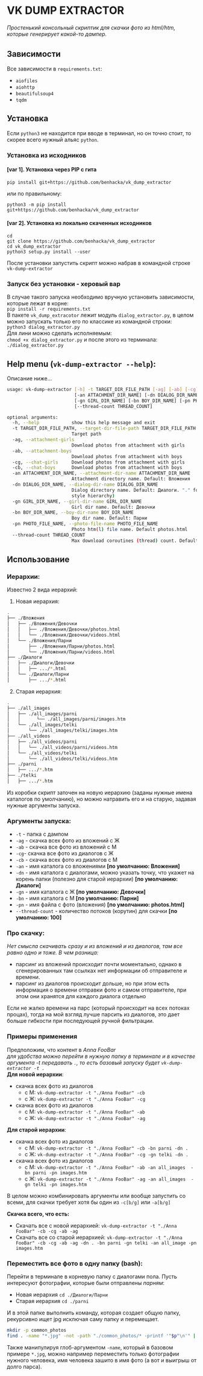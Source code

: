# VK DUMP EXTRACTOR 

###### Простенький консольный скриптик для скачки фото из html/htm, которые генерирует *какой-то* дампер.

## Зависимости
Все зависимости в `requirements.txt`:
- `aiofiles`
- `aiohttp`
- `beautifulsoup4`
- `tqdm`

## Установка
Если `python3` не находится при вводе в терминал, но он точно стоит, то скорее всего нужный альяс `python`.

### Установка из исходников

#### [var 1]. Установка через PIP с гита
```
pip install git+https://github.com/benhacka/vk_dump_extractor
```
или по правильному: 
```
python3 -m pip install git+https://github.com/benhacka/vk_dump_extractor
```


#### [var 2]. Установка из локально скаченных исходников
```
cd
git clone https://github.com/benhacka/vk_dump_extractor
cd vk_dump_extractor
python3 setup.py install --user
```


После установки запустить скрипт можно набрав в командной строке `vk-dump-extractor`

### Запуск без установки - херовый вар
В случае такого запуска необходимо вручную установить зависимости, которые лежат в корне:  
`pip install -r requirements.txt`  
В пакете `vk_dump_extracotor` лежит модуль `dialog_extractor.py`, в целом можно запускать только его по классике из командной строки:  
`python3 dialog_extractor.py`  
Для лини можно сделать исполняемым:  
`chmod +x dialog_extractor.py`
и после этого из терминала: `./dialog_extractor.py`  

## Help menu (`vk-dump-extractor --help`):
Описание ниже...
```bash
usage: vk-dump-extractor [-h] -t TARGET_DIR_FILE_PATH [-ag] [-ab] [-cg] [-cb]
                         [-an ATTACHMENT_DIR_NAME] [-dn DIALOG_DIR_NAME]
                         [-gn GIRL_DIR_NAME] [-bn BOY_DIR_NAME] [-pn PHOTO_FILE_NAME]
                         [--thread-count THREAD_COUNT]

optional arguments:
  -h, --help            show this help message and exit
  -t TARGET_DIR_FILE_PATH, --target-dir-file-path TARGET_DIR_FILE_PATH
                        Target path
  -ag, --attachment-girls
                        Download photos from attachment with girls
  -ab, --attachment-boys
                        Download photos from attachment with boys
  -cg, --chat-girls     Download photos from attachment with girls
  -cb, --chat-boys      Download photos from attachment with boys
  -an ATTACHMENT_DIR_NAME, --attachment-dir-name ATTACHMENT_DIR_NAME
                        Attachment directory name. Default: Вложения
  -dn DIALOG_DIR_NAME, --dialog-dir-name DIALOG_DIR_NAME
                        Dialog directory name. Default: Диалоги. "." for root dir (old
                        style hierarchy)
  -gn GIRL_DIR_NAME, --girl-dir-name GIRL_DIR_NAME
                        Girl dir name. Default: Девочки
  -bn BOY_DIR_NAME, --boy-dir-name BOY_DIR_NAME
                        Boy dir name. Default: Парни
  -pn PHOTO_FILE_NAME, --photo-file-name PHOTO_FILE_NAME
                        Photo htm(l) file name. Default photos.html
  --thread-count THREAD_COUNT
                        Max download coroutines (thread) count. Default: 100

```

## Использование

### Иерархии:

Известно 2 вида иерархий:
1. Новая иерархия:
```bash
.
├── ./Вложения
│   ├── ./Вложения/Девочки
│   │   ├── ./Вложения/Девочки/photos.html
│   │   └── ./Вложения/Девочки/videos.html
│   └── ./Вложения/Парни
│       ├── ./Вложения/Парни/photos.html
│       └── ./Вложения/Парни/videos.html
├── ./Диалоги
│   ├── ./Диалоги/Девочки
│   │   ├── .../*.html
│   └── ./Диалоги/Парни
│       ├── .../*.html
```
2. Старая иерархия:
```bash
.
├── ./all_images
│   ├── ./all_images/parni
│   │      └── ./all_images/parni/images.htm
│   └── ./all_images/telki
│       └── ./all_images/telki/images.htm
├── ./all_videos
│   ├── ./all_videos/parni
│   │   └── ./all_videos/parni/videos.htm
│   └── ./all_videos/telki
│       └── ./all_videos/telki/videos.htm
├── ./parni
│   ├── .../*.htm
├── ./telki
│   ├── .../*.htm
```

Из коробки скрипт заточен на новую иерархию (заданы нужные имена каталогов по умолчанию), но можно натравить его и на старую, задавая нужные аргументы запуска.

### Аргументы запуска:
- `-t` - папка с дампом
- `-ag` - скачка всех фото из вложений с Ж  
- `-ab` - скачка все фото из вложений с М
- `-cg`- скачка все фото из диалогов с Ж
- `-cb` - скачка всех фото из диалогов с М
- `-an` - имя каталога со вложениями **[по умолчанию: Вложения]**
- `-dn` - имя каталога с диалогами, можно указать точку, 
  что укажет на корень папки (полезно для старой иерархии) **[по умолчанию: Диалоги]**
- `-gn` - имя каталога с Ж **[по умолчанию: Девочки]**
- `-bn` - имя каталога с М **[по умолчанию: Парни]**
- `-pn` - имя файла с фото (вложения) **[по умолчанию: photos.html]**
- `--thread-count` - количество потоков (корутин) для скачки **[по умолчанию: 100]**

### Про скачку:
*Нет смысла скачивать сразу и из вложений и из диалогов, там все равно одно и тоже. В чем разница:*
- парсинг из вложений происходит почти моментально, однако в сгенерированных там ссылках нет информации об отправителе и времени.
- парсинг из диалогов происходит дольше, но при этом есть информация о времени отправки фото и самом отправителе, при этом они хранятся для каждого диалога отдельно

Если не жалко времени на парс (который происходит на всех потоках процах), тогда на мой взгляд лучше парсить из диалогов, это дает больше гибкости при последующей ручной фильтрации.

### Примеры применения
Предположим, что контент в _Anna FooBar_  
_для удобства можно перейти в нужную папку в терминале и в качестве аргумента -t передавать `.`, 
то есть базовый запуску будет `vk-dump-extractor -t .`_  
**Для новой иерархии**:
- скачка всех фото из диалогов
    - с М: `vk-dump-extractor -t "./Anna FooBar" -cb`
    - с Ж: `vk-dump-extractor -t "./Anna FooBar" -cg`
- скачка всех фото из диалогов
    - с М: `vk-dump-extractor -t "./Anna FooBar" -ab`
    - с Ж: `vk-dump-extractor -t "./Anna FooBar" -ag`
    
**Для старой иерархии**:
- скачка всех фото из диалогов
    - с М: `vk-dump-extractor -t "./Anna FooBar" -cb -bn parni -dn .`
    - с Ж: `vk-dump-extractor -t "./Anna FooBar" -cg -gn telki -dn .`
- скачка всех фото из диалогов
    - с М: `vk-dump-extractor -t "./Anna FooBar" -ab -an all_images  -bn parni -pn images.htm`
    - с Ж: `vk-dump-extractor -t "./Anna FooBar" -ag -an all_images  -gn telki -pn images.htm`
    


В целом можно комбинировать аргументы или вообще запустить со всеми, для скачки требует хотя бы один из `-c[b/g]` или `-a[b/g]`  

**Скачка всего, что есть:**
- Скачать все с новой иерархией:
`vk-dump-extractor -t "./Anna FooBar" -cb -cg -ab -ag`
- Скачать все со старой иерархией:
`vk-dump-extractor -t "./Anna FooBar" -cb -cg -ab -ag -dn . -bn parni -gn telki -an all_image -pn images.htm`  


### Переместить все фото в одну папку (bash):  
Перейти в терминале в корневую папку с диалогами пола.
Пусть интересуют фотографии, которые были отправлены _парням_:  
- Новая иерархия `cd ./Диалоги/Парни`
- Старая иерархия `cd ./parni`  

И в этой папке выполнить команду, которая создает общую папку, рекурсивно ищет jpg исключая саму папку и перемещает. 
```bash
mkdir -p common_photos
find . -name "*.jpg" -not -path "./common_photos/* -printf '"$p"\n'" | xargs -I '{}' mv {} common_photos
```

Также манипулируя глоб-аргументом `-name`, который в базовом примере `*.jpg`, можно например переместить только фотографии нужного человека, имя человека зашито в имя фото (а вот и выигрыш от долго парса).
